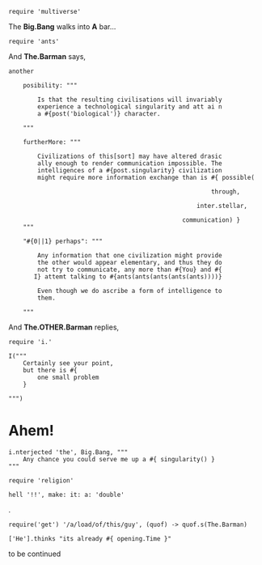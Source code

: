     require 'multiverse'

The __Big.Bang__ walks into __A__ bar...
    
    require 'ants'

And __The.Barman__ says,

    another 

        posibility: """

            Is that the resulting civilisations will invariably
            experience a technological singularity and att ai n
            a #{post('biological')} character.

        """

        furtherMore: """

            Civilizations of this[sort] may have altered drasic
            ally enough to render communication impossible. The
            intelligences of a #{post.singularity} civilization
            might require more information exchange than is #{ possible(
                                                                
                                                            through,
                                                      
                                                        inter.stellar,
                                                 
                                                    communication) }
        """

        "#{0||1} perhaps": """

            Any information that one civilization might provide
            the other would appear elementary, and thus they do
            not try to communicate, any more than #{You} and #{
           I} attemt talking to #{ants(ants(ants(ants(ants))))}

            Even though we do ascribe a form of intelligence to
            them.

        """

And __The.OTHER.Barman__ replies,

    require 'i.'

    I("""
        Certainly see your point, 
        but there is #{ 
            one small problem
        }

    """)


# Ahem!

    i.nterjected 'the', Big.Bang, """
        Any chance you could serve me up a #{ singularity() }
    """

    require 'religion'

    hell '!!', make: it: a: 'double'

.

    require('get') '/a/load/of/this/guy', (quof) -> quof.s(The.Barman)

    ['He'].thinks "its already #{ opening.Time }"




to be continued
